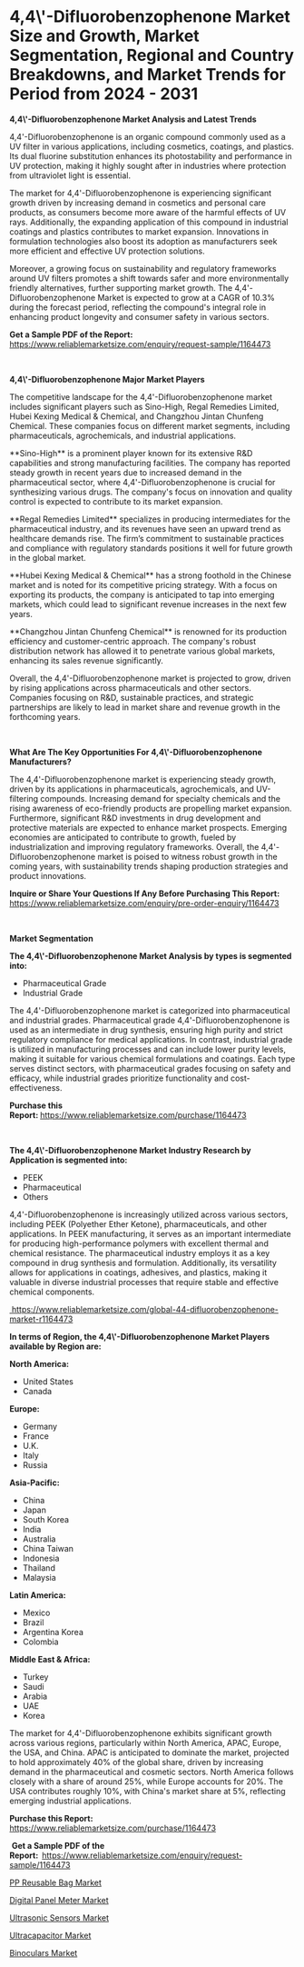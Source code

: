 <p><h1>4,4\'-Difluorobenzophenone Market Size and Growth, Market Segmentation, Regional and Country Breakdowns, and Market Trends for Period from 2024 -  2031</h1></p><p><strong>4,4\'-Difluorobenzophenone Market Analysis and Latest Trends</strong></p>
<p><p>4,4'-Difluorobenzophenone is an organic compound commonly used as a UV filter in various applications, including cosmetics, coatings, and plastics. Its dual fluorine substitution enhances its photostability and performance in UV protection, making it highly sought after in industries where protection from ultraviolet light is essential.</p><p>The market for 4,4'-Difluorobenzophenone is experiencing significant growth driven by increasing demand in cosmetics and personal care products, as consumers become more aware of the harmful effects of UV rays. Additionally, the expanding application of this compound in industrial coatings and plastics contributes to market expansion. Innovations in formulation technologies also boost its adoption as manufacturers seek more efficient and effective UV protection solutions.</p><p>Moreover, a growing focus on sustainability and regulatory frameworks around UV filters promotes a shift towards safer and more environmentally friendly alternatives, further supporting market growth. The 4,4'-Difluorobenzophenone Market is expected to grow at a CAGR of 10.3% during the forecast period, reflecting the compound's integral role in enhancing product longevity and consumer safety in various sectors.</p></p>
<p><strong>Get a Sample PDF of the Report:&nbsp;</strong> <a href="https://www.reliablemarketsize.com/enquiry/request-sample/1164473?utm_campaign=1144&utm_medium=2&utm_source=Github&utm_content=ia&utm_term=29092024&utm_id=44-difluorobenzophenone">https://www.reliablemarketsize.com/enquiry/request-sample/1164473</a></p>
<p>&nbsp;</p>
<p><strong>4,4\'-Difluorobenzophenone Major Market Players</strong></p>
<p><p>The competitive landscape for the 4,4'-Difluorobenzophenone market includes significant players such as Sino-High, Regal Remedies Limited, Hubei Kexing Medical & Chemical, and Changzhou Jintan Chunfeng Chemical. These companies focus on different market segments, including pharmaceuticals, agrochemicals, and industrial applications.</p><p>**Sino-High** is a prominent player known for its extensive R&D capabilities and strong manufacturing facilities. The company has reported steady growth in recent years due to increased demand in the pharmaceutical sector, where 4,4'-Difluorobenzophenone is crucial for synthesizing various drugs. The company's focus on innovation and quality control is expected to contribute to its market expansion.</p><p>**Regal Remedies Limited** specializes in producing intermediates for the pharmaceutical industry, and its revenues have seen an upward trend as healthcare demands rise. The firm’s commitment to sustainable practices and compliance with regulatory standards positions it well for future growth in the global market.</p><p>**Hubei Kexing Medical & Chemical** has a strong foothold in the Chinese market and is noted for its competitive pricing strategy. With a focus on exporting its products, the company is anticipated to tap into emerging markets, which could lead to significant revenue increases in the next few years.</p><p>**Changzhou Jintan Chunfeng Chemical** is renowned for its production efficiency and customer-centric approach. The company's robust distribution network has allowed it to penetrate various global markets, enhancing its sales revenue significantly. </p><p>Overall, the 4,4'-Difluorobenzophenone market is projected to grow, driven by rising applications across pharmaceuticals and other sectors. Companies focusing on R&D, sustainable practices, and strategic partnerships are likely to lead in market share and revenue growth in the forthcoming years.</p></p>
<p>&nbsp;</p>
<p><strong>What Are The Key Opportunities For 4,4\'-Difluorobenzophenone Manufacturers?</strong></p>
<p><p>The 4,4'-Difluorobenzophenone market is experiencing steady growth, driven by its applications in pharmaceuticals, agrochemicals, and UV-filtering compounds. Increasing demand for specialty chemicals and the rising awareness of eco-friendly products are propelling market expansion. Furthermore, significant R&D investments in drug development and protective materials are expected to enhance market prospects. Emerging economies are anticipated to contribute to growth, fueled by industrialization and improving regulatory frameworks. Overall, the 4,4'-Difluorobenzophenone market is poised to witness robust growth in the coming years, with sustainability trends shaping production strategies and product innovations.</p></p>
<p><strong>Inquire or Share Your Questions If Any Before Purchasing This Report:</strong> <a href="https://www.reliablemarketsize.com/enquiry/pre-order-enquiry/1164473?utm_campaign=1144&utm_medium=2&utm_source=Github&utm_content=ia&utm_term=29092024&utm_id=44-difluorobenzophenone">https://www.reliablemarketsize.com/enquiry/pre-order-enquiry/1164473</a></p>
<p>&nbsp;</p>
<p><strong>Market Segmentation</strong></p>
<p><strong>The 4,4\'-Difluorobenzophenone Market Analysis by types is segmented into:</strong></p>
<p><ul><li>Pharmaceutical Grade</li><li>Industrial Grade</li></ul></p>
<p><p>The 4,4'-Difluorobenzophenone market is categorized into pharmaceutical and industrial grades. Pharmaceutical grade 4,4'-Difluorobenzophenone is used as an intermediate in drug synthesis, ensuring high purity and strict regulatory compliance for medical applications. In contrast, industrial grade is utilized in manufacturing processes and can include lower purity levels, making it suitable for various chemical formulations and coatings. Each type serves distinct sectors, with pharmaceutical grades focusing on safety and efficacy, while industrial grades prioritize functionality and cost-effectiveness.</p></p>
<p><strong>Purchase this Report:&nbsp;</strong><a href="https://www.reliablemarketsize.com/purchase/1164473?utm_campaign=1144&utm_medium=2&utm_source=Github&utm_content=ia&utm_term=29092024&utm_id=44-difluorobenzophenone">https://www.reliablemarketsize.com/purchase/1164473</a></p>
<p>&nbsp;</p>
<p><strong>The 4,4\'-Difluorobenzophenone Market Industry Research by Application is segmented into:</strong></p>
<p><ul><li>PEEK</li><li>Pharmaceutical</li><li>Others</li></ul></p>
<p><p>4,4'-Difluorobenzophenone is increasingly utilized across various sectors, including PEEK (Polyether Ether Ketone), pharmaceuticals, and other applications. In PEEK manufacturing, it serves as an important intermediate for producing high-performance polymers with excellent thermal and chemical resistance. The pharmaceutical industry employs it as a key compound in drug synthesis and formulation. Additionally, its versatility allows for applications in coatings, adhesives, and plastics, making it valuable in diverse industrial processes that require stable and effective chemical components.</p></p>
<p><a href="https://www.reliablemarketsize.com/global-44-difluorobenzophenone-market-r1164473?utm_campaign=1144&utm_medium=2&utm_source=Github&utm_content=ia&utm_term=29092024&utm_id=44-difluorobenzophenone">&nbsp;https://www.reliablemarketsize.com/global-44-difluorobenzophenone-market-r1164473</a></p>
<p><strong>In terms of Region, the 4,4\'-Difluorobenzophenone Market Players available by Region are:</strong></p>
<p>
    <p> <strong> North America: </strong>
        <ul>
            <li>United States</li>
            <li>Canada</li>
        </ul>
        </p> 
    <p> <strong> Europe: </strong>
        <ul>
            <li>Germany</li>
            <li>France</li>
            <li>U.K.</li>
            <li>Italy</li>
            <li>Russia</li>
        </ul>
        </p> 
    <p> <strong> Asia-Pacific: </strong>
        <ul>
            <li>China</li>
            <li>Japan</li>
            <li>South Korea</li>
            <li>India</li>
            <li>Australia</li>
            <li>China Taiwan</li>
            <li>Indonesia</li>
            <li>Thailand</li>
            <li>Malaysia</li>
        </ul>
        </p> 
    <p> <strong> Latin America: </strong>
        <ul>
            <li>Mexico</li>
            <li>Brazil</li>
            <li>Argentina Korea</li>
            <li>Colombia</li>
        </ul>
        </p> 
    <p> <strong> Middle East & Africa: </strong>
        <ul>
            <li>Turkey</li>
            <li>Saudi</li>
            <li>Arabia</li>
            <li>UAE</li>
            <li>Korea</li>
        </ul>
    </p>
    </p>
<p><p>The market for 4,4'-Difluorobenzophenone exhibits significant growth across various regions, particularly within North America, APAC, Europe, the USA, and China. APAC is anticipated to dominate the market, projected to hold approximately 40% of the global share, driven by increasing demand in the pharmaceutical and cosmetic sectors. North America follows closely with a share of around 25%, while Europe accounts for 20%. The USA contributes roughly 10%, with China's market share at 5%, reflecting emerging industrial applications.</p></p>
<p><strong>Purchase this Report: </strong><a href="https://www.reliablemarketsize.com/purchase/1164473?utm_campaign=1144&utm_medium=2&utm_source=Github&utm_content=ia&utm_term=29092024&utm_id=44-difluorobenzophenone">https://www.reliablemarketsize.com/purchase/1164473</a></p>
<p>&nbsp;<strong>Get a Sample PDF of the Report:&nbsp;&nbsp;</strong><a href="https://www.reliablemarketsize.com/enquiry/request-sample/1164473?utm_campaign=1144&utm_medium=2&utm_source=Github&utm_content=ia&utm_term=29092024&utm_id=44-difluorobenzophenone">https://www.reliablemarketsize.com/enquiry/request-sample/1164473</a></p>
<p><strong></strong></p>
<p><p><a href="https://www.linkedin.com/pulse/future-trajectory-pp-reusable-bag-market-emerging-trends-ttrpc?utm_campaign=1144&utm_medium=2&utm_source=Github&utm_content=ia&utm_term=29092024&utm_id=44-difluorobenzophenone">PP Reusable Bag Market</a></p><p><a href="https://www.linkedin.com/pulse/digital-panel-meter-market-size-growth-trends-statistics-y9hee?utm_campaign=1144&utm_medium=2&utm_source=Github&utm_content=ia&utm_term=29092024&utm_id=44-difluorobenzophenone">Digital Panel Meter Market</a></p><p><a href="https://issuu.com/reportprime-2/docs/ultrasonic-sensors-market-size-2030_57c30b3623a81e?utm_campaign=1144&utm_medium=2&utm_source=Github&utm_content=ia&utm_term=29092024&utm_id=44-difluorobenzophenone">Ultrasonic Sensors Market</a></p><p><a href="https://issuu.com/reportprime-2/docs/ultracapacitor-market-size-2030.ppt_4385e2a6e0b5f4?utm_campaign=1144&utm_medium=2&utm_source=Github&utm_content=ia&utm_term=29092024&utm_id=44-difluorobenzophenone">Ultracapacitor Market</a></p><p><a href="https://www.linkedin.com/pulse/booming-binoculars-market-sector-analysis-growth-projections-z8aec?utm_campaign=1144&utm_medium=2&utm_source=Github&utm_content=ia&utm_term=29092024&utm_id=44-difluorobenzophenone">Binoculars Market</a></p></p>